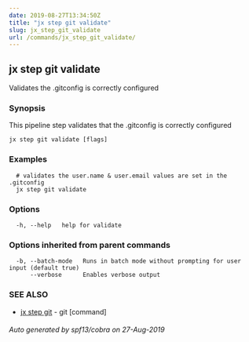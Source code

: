 ```yaml
---
date: 2019-08-27T13:34:50Z
title: "jx step git validate"
slug: jx_step_git_validate
url: /commands/jx_step_git_validate/
---
```

## jx step git validate

Validates the .gitconfig is correctly configured

### Synopsis

This pipeline step validates that the .gitconfig is correctly configured

```
jx step git validate [flags]
```

### Examples

```
  # validates the user.name & user.email values are set in the .gitconfig
  jx step git validate
```

### Options

```
  -h, --help   help for validate
```

### Options inherited from parent commands

```
  -b, --batch-mode   Runs in batch mode without prompting for user input (default true)
      --verbose      Enables verbose output
```

### SEE ALSO

* [jx step git](/commands/jx_step_git/)	 - git [command]

###### Auto generated by spf13/cobra on 27-Aug-2019
